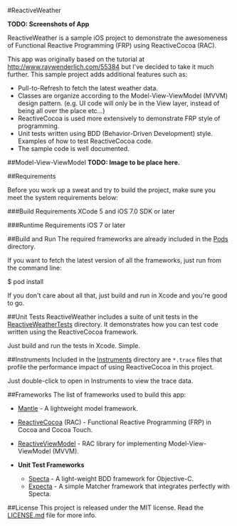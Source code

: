 #ReactiveWeather

**TODO: Screenshots of App**

ReactiveWeather is a sample iOS project to demonstrate the awesomeness of Functional Reactive Programming (FRP) using ReactiveCocoa (RAC).

This app was originally based on the tutorial at http://www.raywenderlich.com/55384 but I've decided to take it much further. This sample project adds additional features such as:

- Pull-to-Refresh to fetch the latest weather data.
- Classes are organize according to the Model-View-ViewModel (MVVM) design pattern. (e.g. UI code will only be in the View layer, instead of being all over the place etc...)
- ReactiveCocoa is used more extensively to demonstrate FRP style of programming.
- Unit tests written using BDD (Behavior-Driven Development) style. Examples of how to test ReactiveCocoa code.
- The sample code is well documented.

##Model-View-ViewModel
**TODO: Image to be place here.**

##Requirements

Before you work up a sweat and try to build the project, make sure you meet the system requirements below:

###Build Requirements
XCode 5 and iOS 7.0 SDK or later

###Runtime Requirements
iOS 7 or later

##Build and Run
The required frameworks are already included in the [Pods](https://github.com/tclee/ReactiveWeather/Pods) directory.

If you want to fetch the latest version of all the frameworks, just run from the command line:

  $ pod install

If you don't care about all that, just build and run in Xcode and you're good to go.

##Unit Tests
ReactiveWeather includes a suite of unit tests in the [ReactiveWeatherTests](https://github.com/tclee/ReactiveWeather/ReactiveWeatherTests) directory. It demonstrates how you can test code written using the ReactiveCocoa framework.

Just build and run the tests in Xcode. Simple.

##Instruments
Included in the [Instruments](https://github.com/tclee/ReactiveWeather/Instruments) directory are `*.trace` files that profile the performance impact of using ReactiveCocoa in this project.

Just double-click to open in Instruments to view the trace data.

##Frameworks
The list of frameworks used to build this app:

- [Mantle](https://github.com/Mantle/Mantle) - A lightweight model framework.
- [ReactiveCocoa](https://github.com/ReactiveCocoa/ReactiveCocoa) (RAC) - Functional Reactive Programming (FRP) in Cocoa and Cocoa Touch.
- [ReactiveViewModel](https://github.com/ReactiveCocoa/ReactiveViewModel) - RAC library for implementing Model-View-ViewModel (MVVM).

- **Unit Test Frameworks**
  * [Specta](https://github.com/specta/specta) - A light-weight BDD framework for Objective-C.
  * [Expecta](https://github.com/specta/expecta) - A simple Matcher framework that integrates perfectly with Specta.
  
##License
This project is released under the MIT license. Read the [LICENSE.md](https://github.com/tclee/ReactiveWeather/blob/master/LICENSE.md) file for more info.